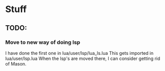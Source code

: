 # Stuff

## TODO:

### Move to new way of doing lsp
I have done the first one in lua/user/lsp/lua_ls.lua
This gets imported in lua/user/lsp.lua
When the lsp's are moved there, I can consider getting rid of Mason.



